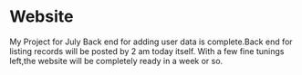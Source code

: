# Website
My Project for July
Back end for adding user data is complete.Back end for listing records will be posted by 2 am today itself.
With a few fine tunings left,the website will be completely ready in a week or so.
